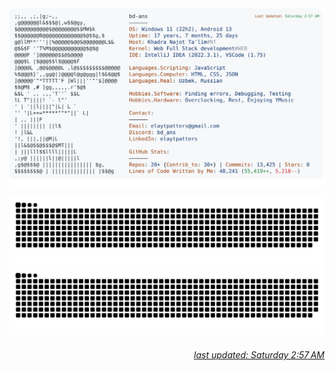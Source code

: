 <a href="https://t.me/bd_ans">
 <picture>
    <source media="(prefers-color-scheme: dark)" srcset="https://raw.githubusercontent.com/bd-ans/bd-ans/main/imgs/dark.svg">
    <img alt="bd-ans's GitHub Profile README" src="https://raw.githubusercontent.com/bd-ans/bd-ans/main/imgs/light.svg">
  </picture>

![github contribution grid snake animation][def]![github contribution grid snake animation](https://raw.githubusercontent.com/bd-ans/bd-ans/output/github-contribution-grid-snake.svg#gh-light-mode-only)

[def]: https://raw.githubusercontent.com/bd-ans/bd-ans/output/github-contribution-grid-snake-dark.svg#gh-dark-mode-only

<h6 align="right">
  last updated: Saturday 2:57 AM
</h6>
</a>